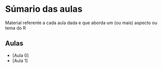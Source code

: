 # Súmario das aulas

Material referente a cada aula dada e que aborda um (ou mais) aspecto ou tema do R

## Aulas

* [Aula 0]
* [Aula 1]

